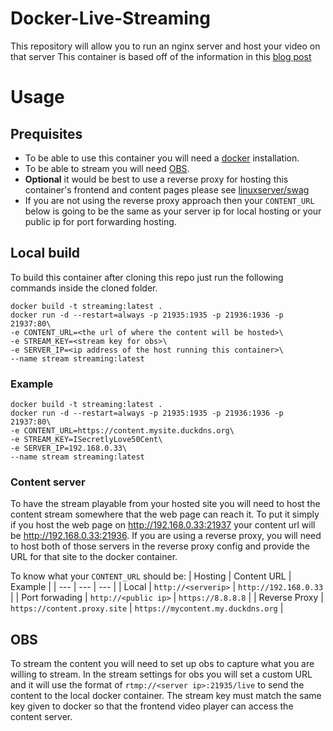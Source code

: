 # Docker-Live-Streaming
This repository will allow you to run an nginx server and host your video on that server
This container is based off of the information in this [blog post](https://thenotexpert.com/video-web-streaming-server-docker-linux/)

# Usage
## Prequisites
* To be able to use this container you will need a [docker](https://www.docker.com/products/docker-desktop) installation.
* To be able to stream you will need [OBS](https://obsproject.com/). 
* **Optional** it would be best to use a reverse proxy for hosting this container's frontend and content pages please see [linuxserver/swag](https://hub.docker.com/r/linuxserver/swag)
* If you are not using the reverse proxy approach then your `CONTENT_URL` below is going to be the same as your server ip for local hosting or your public ip for port forwarding hosting.

## Local build

To build this container after cloning this repo just run the following commands inside the cloned folder. 
~~~
docker build -t streaming:latest .
docker run -d --restart=always -p 21935:1935 -p 21936:1936 -p 21937:80\
-e CONTENT_URL=<the url of where the content will be hosted>\
-e STREAM_KEY=<stream key for obs>\
-e SERVER_IP=<ip address of the host running this container>\
--name stream streaming:latest
~~~

### Example

~~~
docker build -t streaming:latest .
docker run -d --restart=always -p 21935:1935 -p 21936:1936 -p 21937:80\
-e CONTENT_URL=https://content.mysite.duckdns.org\
-e STREAM_KEY=ISecretlyLove50Cent\
-e SERVER_IP=192.168.0.33\
--name stream streaming:latest
~~~

### Content server

To have the stream playable from your hosted site you will need to host the content stream somewhere that the web page can reach it. To put it simply if you host the web page on http://192.168.0.33:21937 your content url will be http://192.168.0.33:21936. If you are using a reverse proxy, you will need to host both of those servers in the reverse proxy config and provide the URL for that site to the docker container.

To know what your `CONTENT_URL` should be:
| Hosting | Content URL | Example |
| --- | --- | --- |
| Local | `http://<serverip>` | `http://192.168.0.33` |
| Port forwading | `http://<public ip>` | `https://8.8.8.8` |
| Reverse Proxy | `https://content.proxy.site` | `https://mycontent.my.duckdns.org` |

## OBS 
To stream the content you will need to set up obs to capture what you are willing to stream. In the stream settings for obs you will set a custom URL and it will use the format of `rtmp://<server ip>:21935/live` to send the content to the local docker container. The stream key must match the same key given to docker so that the frontend video player can access the content server.
